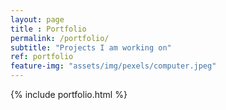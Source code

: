 ```yaml
--- 
layout: page
title : Portfolio 
permalink: /portfolio/
subtitle: "Projects I am working on" 
ref: portfolio
feature-img: "assets/img/pexels/computer.jpeg"
---
```


{% include portfolio.html %}